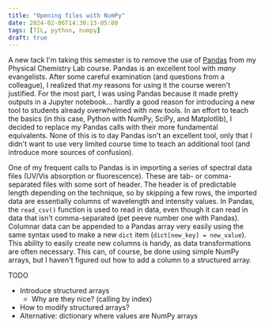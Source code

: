 ```yaml
---
title: "Opening files with NumPy"
date: 2024-02-06T14:30:13-05:00
tags: [TIL, python, numpy]
draft: true
---
```


A new tack I'm taking this semester is to remove the use of [Pandas](http://pandas.pydata.org) from my Physical Chemistry Lab course. Pandas is an excellent tool with _many_ evangelists. After some careful examination (and questions from a colleague), I realized that _my_ reasons for using it the course weren't justified. For the most part, I was using Pandas because it made pretty outputs in a Jupyter notebook… hardly a good reason for introducing a new tool to students already overwhelmed with new tools. In an effort to teach the basics (in this case, Python with NumPy, SciPy, and Matplotlib), I decided to replace my Pandas calls with their more fundamental equivalents. None of this is to day Pandas isn't an excellent tool, only that I didn't want to use very limited course time to teach an additional tool (and introduce more sources of confusion). 

One of my frequent calls to Pandas is in importing a series of spectral data files (UV/Vis absorption or fluorescence). These are tab- or comma-separated files with some sort of header. The header is of predictable length depending on the technique, so by skipping a few rows, the imported data are essentially columns of wavelength and intensity values. In Pandas, the `read_csv()` function is used to read in data, even though it can read in data that isn't comma-separated (pet peeve number one with Pandas). Columnar data can be appended to a Pandas array very easily using the same syntax used to make a new `dict` item (`dict[new_key] = new_value`). This ability to easily create new columns is handy, as data transformations are often necessary. This can, of course, be done using simple NumPy arrays, but I haven't figured out how to add a column to a structured array. 

TODO

- Introduce structured arrays
	- Why are they nice? (calling by index)
- How to modify structured arrays?
- Alternative: dictionary where values are NumPy arrays
